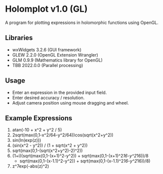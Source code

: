   
Holomplot v1.0 (GL)
===================

A program for plotting expressions in holomorphic functions using OpenGL.

Libraries
---------
- wxWidgets 3.2.6  (GUI framework)
- GLEW 2.2.0       (OpenGL Extension Wrangler)
- GLM 0.9.9        (Mathematics library for OpenGL)
- TBB 2022.0.0     (Parallel processing)

Usage
-----
- Enter an expression in the provided input field.
- Enter desired accuracy / resolution.
- Adjust camera position using mouse dragging and wheel.

Example Expressions
-------------------
1. atan(-10 + x^2 + y^2 / 5)
2. 2sqrt(max(0,1-x^2/64-y^2/64))cos(sqrt(x^2+y^2))
3. sin(ln(exp(z)))
4. (sin(x^2 - y^2)) / (1 + sqrt(x^2 + y^2))
5. sqrt(max(0,1-(sqrt(x^2+y^2)-2)^2))
6. (1+i)(sqrt(max(0,1-(x+1)^2-y^2)) + sqrt(max(0,1-(x+1)^2*16-y^2*16))/8
      + sqrt(max(0,1-(x-1.1)^2-y^2)) + sqrt(max(0,1-(x-1.1)^2*16-y^2*16))/8)
7. z^7exp(-abs(z)^2)
